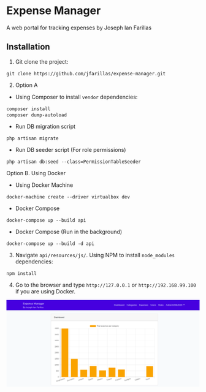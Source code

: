 # Expense Manager
A web portal for tracking expenses by Joseph Ian Farillas

## Installation
1. Git clone the project:
```
git clone https://github.com/jfarillas/expense-manager.git
```

2. Option A
- Using Composer to install ```vendor``` dependencies:
```
composer install
composer dump-autoload
```
- Run DB migration script
```
php artisan migrate
```
- Run DB seeder script (For role permissions)
```
php artisan db:seed --class=PermissionTableSeeder
```

Option B. Using Docker
- Using Docker Machine 
```
docker-machine create --driver virtualbox dev
```
- Docker Compose
```
docker-compose up --build api
```

- Docker Compose (Run in the background)
```
docker-compose up --build -d api
```

3. Navigate ```api/resources/js/```. Using NPM to install ```node_modules``` dependencies:
```
npm install
```

4. Go to the browser and type ``` http://127.0.0.1 ``` or ``` http://192.168.99.100 ``` if you are using Docker.
<img src="api/public/img/expenses-manager.png" />

